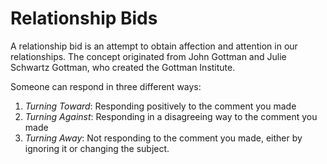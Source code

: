# Relationship Bids

A relationship bid is an attempt to obtain affection and attention in our
relationships. The concept originated from John Gottman and Julie Schwartz
Gottman, who created the Gottman Institute.

Someone can respond in three different ways:

1. _Turning Toward_: Responding positively to the comment you made
2. _Turning Against_: Responding in a disagreeing way to the comment you made
3. _Turning Away_: Not responding to the comment you made, either by ignoring it
   or changing the subject.

